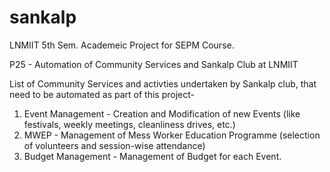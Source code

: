 # sankalp
LNMIIT 5th Sem. Academeic Project for SEPM Course.

P25 - Automation of Community Services and Sankalp Club at LNMIIT

List of Community Services and activties undertaken by Sankalp club, that need to be automated as part of this project-
1.  Event Management - Creation and Modification of new Events (like festivals, weekly meetings, cleanliness drives, etc.)
2.  MWEP - Management of Mess Worker Education Programme (selection of volunteers and session-wise attendance) 
3.  Budget Management - Management of Budget for each Event.
